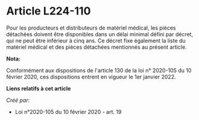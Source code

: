 # Article L224-110

Pour les producteurs et distributeurs de matériel médical, les pièces détachées doivent être disponibles dans un délai
minimal défini par décret, qui ne peut être inférieur à cinq ans. Ce décret fixe également la liste du matériel médical et
des pièces détachées mentionnés au présent article.

**Nota:**

Conformément aux dispositions de l'article 130 de la loi n° 2020-105 du 10 février 2020, ces dispositions entrent en vigueur
le 1er janvier 2022.

**Liens relatifs à cet article**

_Créé par_:

  - Loi n°2020-105 du 10 février 2020 - art. 19
